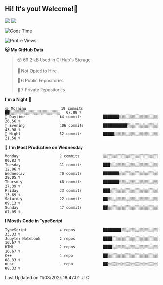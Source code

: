 ## Hi! It's you! Welcome!👋
<p align="left">
  <img src="https://github-readme-stats.vercel.app/api/top-langs/?username=Shanshuimei&theme=transparent&hide_border=true" />
  <img src="https://github-readme-stats.vercel.app/api/wakatime?username=Shanshuimei&theme=transparent&hide_border=true&layout=compact&langs_count=22" />
</p>

<!--START_SECTION:waka-->
![Code Time](http://img.shields.io/badge/Code%20Time-158%20hrs%2017%20mins-blue)

![Profile Views](http://img.shields.io/badge/Profile%20Views-2-blue)

**🐱 My GitHub Data** 

> 📦 69.2 kB Used in GitHub's Storage 
 > 
> 🚫 Not Opted to Hire
 > 
> 📜 6 Public Repositories 
 > 
> 🔑 7 Private Repositories 
 > 
**I'm a Night 🦉** 

```text
🌞 Morning                19 commits          ██░░░░░░░░░░░░░░░░░░░░░░░   07.88 % 
🌆 Daytime                64 commits          ███████░░░░░░░░░░░░░░░░░░   26.56 % 
🌃 Evening                106 commits         ███████████░░░░░░░░░░░░░░   43.98 % 
🌙 Night                  52 commits          █████░░░░░░░░░░░░░░░░░░░░   21.58 % 
```
📅 **I'm Most Productive on Wednesday** 

```text
Monday                   2 commits           ░░░░░░░░░░░░░░░░░░░░░░░░░   00.83 % 
Tuesday                  31 commits          ███░░░░░░░░░░░░░░░░░░░░░░   12.86 % 
Wednesday                70 commits          ███████░░░░░░░░░░░░░░░░░░   29.05 % 
Thursday                 66 commits          ███████░░░░░░░░░░░░░░░░░░   27.39 % 
Friday                   33 commits          ███░░░░░░░░░░░░░░░░░░░░░░   13.69 % 
Saturday                 22 commits          ██░░░░░░░░░░░░░░░░░░░░░░░   09.13 % 
Sunday                   17 commits          ██░░░░░░░░░░░░░░░░░░░░░░░   07.05 % 
```


**I Mostly Code in TypeScript** 

```text
TypeScript               4 repos             ████████░░░░░░░░░░░░░░░░░   33.33 % 
Jupyter Notebook         2 repos             ████░░░░░░░░░░░░░░░░░░░░░   16.67 % 
HTML                     2 repos             ████░░░░░░░░░░░░░░░░░░░░░   16.67 % 
C++                      1 repo              ██░░░░░░░░░░░░░░░░░░░░░░░   08.33 % 
Rust                     1 repo              ██░░░░░░░░░░░░░░░░░░░░░░░   08.33 % 
```




 Last Updated on 11/03/2025 18:47:01 UTC
<!--END_SECTION:waka-->
